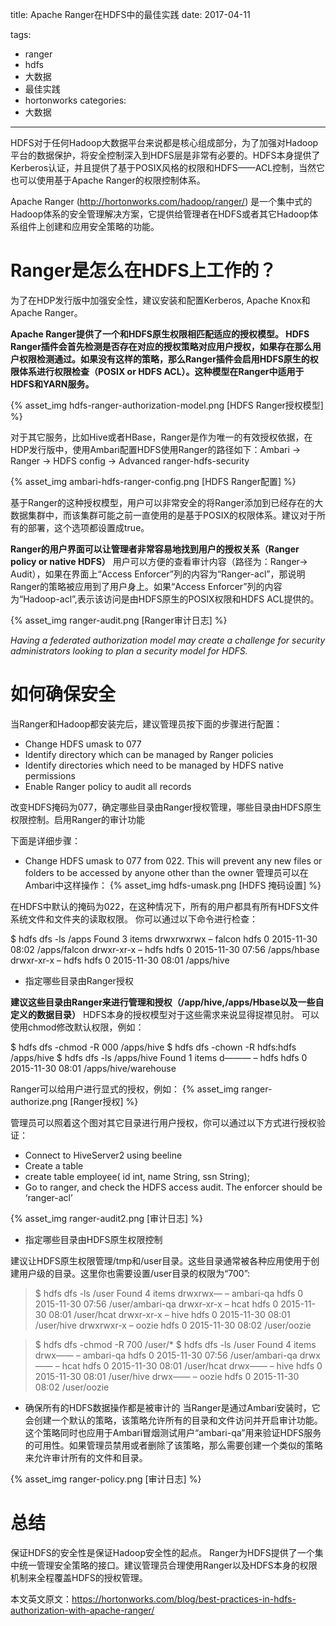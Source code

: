 title: Apache Ranger在HDFS中的最佳实践
date: 2017-04-11

tags:
 - ranger
 - hdfs
 - 大数据
 - 最佳实践
 - hortonworks
categories:
 - 大数据
---

HDFS对于任何Hadoop大数据平台来说都是核心组成部分，为了加强对Hadoop平台的数据保护，将安全控制深入到HDFS层是非常有必要的。HDFS本身提供了Kerberos认证，并且提供了基于POSIX风格的权限和HDFS——ACL控制，当然它也可以使用基于Apache Ranger的权限控制体系。

Apache Ranger (http://hortonworks.com/hadoop/ranger/) 是一个集中式的Hadoop体系的安全管理解决方案，它提供给管理者在HDFS或者其它Hadoop体系组件上创建和应用安全策略的功能。

# Ranger是怎么在HDFS上工作的？

为了在HDP发行版中加强安全性，建议安装和配置Kerberos, Apache Knox和Apache Ranger。

<b>
Apache Ranger提供了一个和HDFS原生权限相匹配适应的授权模型。 HDFS Ranger插件会首先检测是否存在对应的授权策略对应用户授权，如果存在那么用户权限检测通过。如果没有这样的策略，那么Ranger插件会启用HDFS原生的权限体系进行权限检查（POSIX or HDFS ACL）。这种模型在Ranger中适用于HDFS和YARN服务。
</b>

{% asset_img hdfs-ranger-authorization-model.png [HDFS Ranger授权模型] %}

<!--more-->

对于其它服务，比如Hive或者HBase，Ranger是作为唯一的有效授权依据，在HDP发行版中，使用Ambari配置HDFS使用Ranger的路径如下：Ambari → Ranger → HDFS config → Advanced ranger-hdfs-security

{% asset_img ambari-hdfs-ranger-config.png [HDFS Ranger配置] %}

基于Ranger的这种授权模型，用户可以非常安全的将Ranger添加到已经存在的大数据集群中，而该集群可能之前一直使用的是基于POSIX的权限体系。建议对于所有的部署，这个选项都设置成true。

<b>
Ranger的用户界面可以让管理者非常容易地找到用户的授权关系（Ranger policy or native HDFS）</b> 用户可以方便的查看审计内容（路径为：Ranger→ Audit），如果在界面上“Access Enforcer”列的内容为“Ranger-acl”，那说明Ranger的策略被应用到了用户身上。如果“Access Enforcer”列的内容为“Hadoop-acl”,表示该访问是由HDFS原生的POSIX权限和HDFS ACL提供的。

{% asset_img ranger-audit.png [Ranger审计日志] %}

*Having a federated authorization model may create a challenge for security administrators looking to plan a security model for HDFS.*

# 如何确保安全

当Ranger和Hadoop都安装完后，建议管理员按下面的步骤进行配置：

- Change HDFS umask to 077
- Identify directory which can be managed by Ranger policies
- Identify directories which need to be managed by HDFS native permissions
- Enable Ranger policy to audit all records

改变HDFS掩码为077，确定哪些目录由Ranger授权管理，哪些目录由HDFS原生权限控制。启用Ranger的审计功能



下面是详细步骤：

- Change HDFS umask to 077 from 022. This will prevent any new files or folders to be accessed by anyone other than the owner
管理员可以在Ambari中这样操作：
{% asset_img hdfs-umask.png [HDFS 掩码设置] %}

在HDFS中默认的掩码为022，在这种情况下，所有的用户都具有所有HDFS文件系统文件和文件夹的读取权限。 你可以通过以下命令进行检查：

> 
$ hdfs dfs -ls /apps
Found 3 items
drwxrwxrwx   – falcon hdfs       0 2015-11-30 08:02 /apps/falcon
drwxr-xr-x   – hdfs   hdfs           0 2015-11-30 07:56 /apps/hbase
drwxr-xr-x   – hdfs   hdfs           0 2015-11-30 08:01 /apps/hive

- 指定哪些目录由Ranger授权

<b>建议这些目录由Ranger来进行管理和授权（/app/hive,/apps/Hbase以及一些自定义的数据目录）</b> HDFS本身的授权模型对于这些需求来说显得捉襟见肘。 可以使用chmod修改默认权限，例如：
> 
$ hdfs dfs -chmod -R 000 /apps/hive
$ hdfs dfs -chown -R hdfs:hdfs /apps/hive
$ hdfs dfs -ls /apps/hive
Found 1 items
d———   – hdfs hdfs          0 2015-11-30 08:01 /apps/hive/warehouse

Ranger可以给用户进行显式的授权，例如：
{% asset_img ranger-authorize.png [Ranger授权] %}

管理员可以照着这个图对其它目录进行用户授权，你可以通过以下方式进行授权验证：
 - Connect to HiveServer2 using beeline
 - Create a table 
  - create table employee( id int, name String, ssn String);
 - Go to ranger, and check the HDFS access audit. The enforcer should be ‘ranger-acl’

 {% asset_img ranger-audit2.png [审计日志] %}

- 指定哪些目录由HDFS原生权限控制

建议让HDFS原生权限管理/tmp和/user目录。这些目录通常被各种应用使用于创建用户级的目录。这里你也需要设置/user目录的权限为“700”:
> $ hdfs dfs -ls /user
Found 4 items
drwxrwx—   – ambari-qa hdfs          0 2015-11-30 07:56 /user/ambari-qa
drwxr-xr-x   – hcat      hdfs          0 2015-11-30 08:01 /user/hcat
drwxr-xr-x   – hive      hdfs          0 2015-11-30 08:01 /user/hive
drwxrwxr-x   – oozie     hdfs          0 2015-11-30 08:02 /user/oozie
 

> $ hdfs dfs -chmod -R 700 /user/*
$ hdfs dfs -ls /user
Found 4 items
drwx——   – ambari-qa hdfs          0 2015-11-30 07:56 /user/ambari-qa
drwx——   – hcat      hdfs          0 2015-11-30 08:01 /user/hcat
drwx——   – hive      hdfs          0 2015-11-30 08:01 /user/hive
drwx——   – oozie     hdfs          0 2015-11-30 08:02 /user/oozie

- 确保所有的HDFS数据操作都是被审计的
当Ranger是通过Ambari安装时，它会创建一个默认的策略，该策略允许所有的目录和文件访问并开启审计功能。这个策略同时也应用于Ambari冒烟测试用户“ambari-qa”用来验证HDFS服务的可用性。如果管理员禁用或者删除了该策略，那么需要创建一个类似的策略来允许审计所有的文件和目录。

{% asset_img ranger-policy.png [审计日志] %}

# 总结

保证HDFS的安全性是保证Hadoop安全性的起点。 Ranger为HDFS提供了一个集中统一管理安全策略的接口。建议管理员合理使用Ranger以及HDFS本身的权限机制来全程覆盖HDFS的授权管理。

本文英文原文：https://hortonworks.com/blog/best-practices-in-hdfs-authorization-with-apache-ranger/

  
  